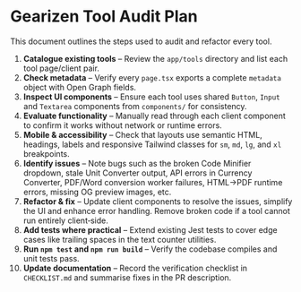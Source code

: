 # Gearizen Tool Audit Plan

This document outlines the steps used to audit and refactor every tool.

1. **Catalogue existing tools** – Review the `app/tools` directory and list each tool page/client pair.
2. **Check metadata** – Verify every `page.tsx` exports a complete `metadata` object with Open Graph fields.
3. **Inspect UI components** – Ensure each tool uses shared `Button`, `Input` and `Textarea` components from `components/` for consistency.
4. **Evaluate functionality** – Manually read through each client component to confirm it works without network or runtime errors.
5. **Mobile & accessibility** – Check that layouts use semantic HTML, headings, labels and responsive Tailwind classes for `sm`, `md`, `lg`, and `xl` breakpoints.
6. **Identify issues** – Note bugs such as the broken Code Minifier dropdown, stale Unit Converter output, API errors in Currency Converter, PDF/Word conversion worker failures, HTML→PDF runtime errors, missing OG preview images, etc.
7. **Refactor & fix** – Update client components to resolve the issues, simplify the UI and enhance error handling. Remove broken code if a tool cannot run entirely client‑side.
8. **Add tests where practical** – Extend existing Jest tests to cover edge cases like trailing spaces in the text counter utilities.
9. **Run `npm test` and `npm run build`** – Verify the codebase compiles and unit tests pass.
10. **Update documentation** – Record the verification checklist in `CHECKLIST.md` and summarise fixes in the PR description.
